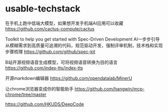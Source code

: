 # usable-techstack
在手机上跑中低端大模型，如果想开发手机端AI应用可以收藏
https://github.com/cactus-compute/cactus

Toolkit to help you get started with Spec-Driven Development  AI一步步引导从模糊需求到高质量可追溯的代码，规范驱动开发，强制评审机制，技术栈和实现步骤梳理
https://github.com/github/spec-kit

B站开源视频语音生成模型，可将视频语音转换为目的语言
https://github.com/index-tts/index-tts

开源markdown编辑器
https://github.com/opendatalab/MinerU

让chrome浏览器变成你的智能助手
https://github.com/hangwin/mcp-chrome/tree/master


https://github.com/HKUDS/DeepCode
